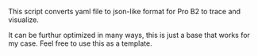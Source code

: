 This script converts yaml file to json-like format for Pro B2 to trace and visualize.

It can be furthur optimized in many ways, this is just a base that works for my case. Feel free to use this as a template.
